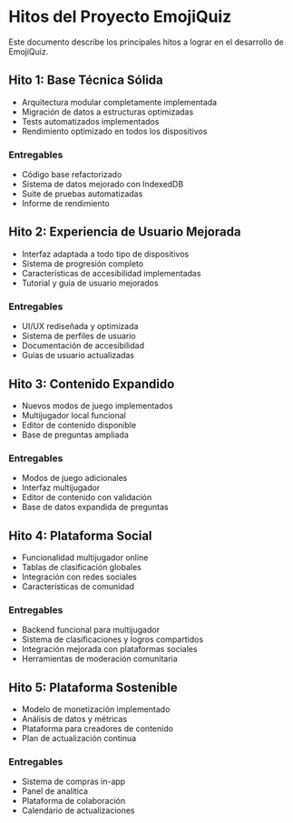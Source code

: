 # Hitos del Proyecto EmojiQuiz

Este documento describe los principales hitos a lograr en el desarrollo de EmojiQuiz.

## Hito 1: Base Técnica Sólida
- Arquitectura modular completamente implementada
- Migración de datos a estructuras optimizadas
- Tests automatizados implementados
- Rendimiento optimizado en todos los dispositivos

### Entregables
- Código base refactorizado
- Sistema de datos mejorado con IndexedDB
- Suite de pruebas automatizadas
- Informe de rendimiento

## Hito 2: Experiencia de Usuario Mejorada
- Interfaz adaptada a todo tipo de dispositivos
- Sistema de progresión completo
- Características de accesibilidad implementadas
- Tutorial y guía de usuario mejorados

### Entregables
- UI/UX rediseñada y optimizada
- Sistema de perfiles de usuario
- Documentación de accesibilidad
- Guías de usuario actualizadas

## Hito 3: Contenido Expandido
- Nuevos modos de juego implementados
- Multijugador local funcional
- Editor de contenido disponible
- Base de preguntas ampliada

### Entregables
- Modos de juego adicionales
- Interfaz multijugador
- Editor de contenido con validación
- Base de datos expandida de preguntas

## Hito 4: Plataforma Social
- Funcionalidad multijugador online
- Tablas de clasificación globales
- Integración con redes sociales
- Características de comunidad

### Entregables
- Backend funcional para multijugador
- Sistema de clasificaciones y logros compartidos
- Integración mejorada con plataformas sociales
- Herramientas de moderación comunitaria

## Hito 5: Plataforma Sostenible
- Modelo de monetización implementado
- Análisis de datos y métricas
- Plataforma para creadores de contenido
- Plan de actualización continua

### Entregables
- Sistema de compras in-app
- Panel de analítica
- Plataforma de colaboración
- Calendario de actualizaciones 